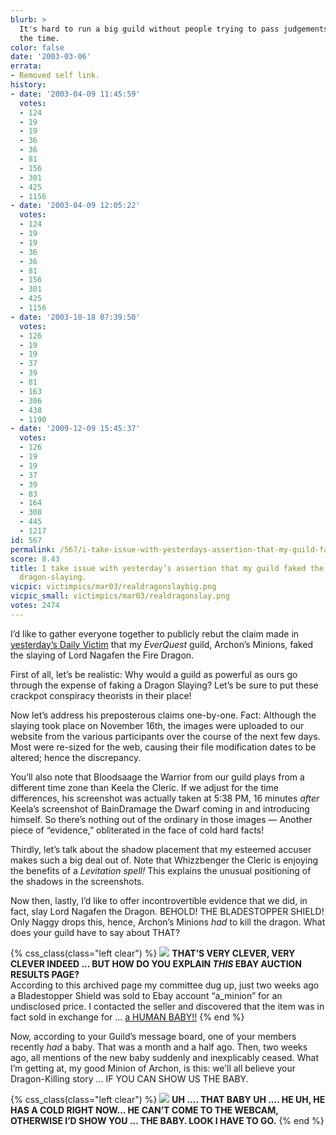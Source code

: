 ```yaml
---
blurb: >
  It's hard to run a big guild without people trying to pass judgements on you all
  the time.
color: false
date: '2003-03-06'
errata:
- Removed self link.
history:
- date: '2003-04-09 11:45:59'
  votes:
  - 124
  - 19
  - 19
  - 36
  - 36
  - 81
  - 156
  - 301
  - 425
  - 1156
- date: '2003-04-09 12:05:22'
  votes:
  - 124
  - 19
  - 19
  - 36
  - 36
  - 81
  - 156
  - 301
  - 425
  - 1156
- date: '2003-10-18 07:39:50'
  votes:
  - 126
  - 19
  - 19
  - 37
  - 39
  - 81
  - 163
  - 306
  - 438
  - 1190
- date: '2009-12-09 15:45:37'
  votes:
  - 126
  - 19
  - 19
  - 37
  - 39
  - 83
  - 164
  - 308
  - 445
  - 1217
id: 567
permalink: /567/i-take-issue-with-yesterdays-assertion-that-my-guild-faked-the-everquest-dragonslaying/
score: 8.43
title: I take issue with yesterday’s assertion that my guild faked the *EverQuest*
  dragon-slaying.
vicpic: victimpics/mar03/realdragonslaybig.png
vicpic_small: victimpics/mar03/realdragonslay.png
votes: 2474
---
```


I’d like to gather everyone together to publicly rebut the claim made in
[yesterday’s Daily Victim](@/victim/566.md) that my *EverQuest*
guild, Archon’s Minions, faked the slaying of Lord Nagafen the Fire
Dragon.

First of all, let’s be realistic: Why would a guild as powerful as ours
go through the expense of faking a Dragon Slaying? Let’s be sure to put
these crackpot conspiracy theorists in their place!

Now let’s address his preposterous claims one-by-one. Fact: Although the
slaying took place on November 16th, the images were uploaded to our
website from the various participants over the course of the next few
days. Most were re-sized for the web, causing their file modification
dates to be altered; hence the discrepancy.

You’ll also note that Bloodsaage the Warrior from our guild plays from a
different time zone than Keela the Cleric. If we adjust for the time
differences, his screenshot was actually taken at 5:38 PM, 16 minutes
*after* Keela’s screenshot of BainDramage the Dwarf coming in and
introducing himself. So there’s nothing out of the ordinary in those
images — Another piece of “evidence,” obliterated in the face of cold
hard facts!

Thirdly, let’s talk about the shadow placement that my esteemed accuser
makes such a big deal out of. Note that Whizzbenger the Cleric is
enjoying the benefits of a *Levitation spell!* This explains the unusual
positioning of the shadows in the screenshots.

Now then, lastly, I’d like to offer incontrovertible evidence that we
did, in fact, slay Lord Nagafen the Dragon. BEHOLD! THE BLADESTOPPER
SHIELD! Only Naggy drops this, hence, Archon’s Minions *had* to kill the
dragon. What does your guild have to say about THAT?

{% css_class(class="left clear") %}
[![](/img/victimpics/mar03/fakedragonslay.png)](@/victim/566.md)
**THAT’S VERY CLEVER, VERY CLEVER INDEED ... BUT HOW DO YOU EXPLAIN
*THIS* EBAY AUCTION RESULTS PAGE?**  
 According to this archived page my committee dug up, just two weeks ago
a Bladestopper Shield was sold to Ebay account “a\_minion” for an
undisclosed price. I contacted the seller and discovered that the item
was in fact sold in exchange for ... [a HUMAN
BABY!!](@/victim/284.md)
{% end %}

Now, according to your Guild’s message board, one of your members
recently *had* a baby. That was a month and a half ago. Then, two weeks
ago, all mentions of the new baby suddenly and inexplicably ceased. What
I’m getting at, my good Minion of Archon, is this: we’ll all believe
your Dragon-Killing story ... IF YOU CAN SHOW US THE BABY.

{% css_class(class="left clear") %}
[![](/img/victimpics/mar03/realdragonslay.png)](@/victim/567.md) **UH
.... THAT BABY UH .... HE UH, HE HAS A COLD RIGHT NOW... HE CAN’T COME
TO THE WEBCAM, OTHERWISE I’D SHOW YOU ... THE BABY. LOOK I HAVE TO GO.**
{% end %}
